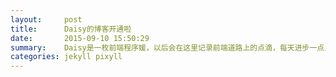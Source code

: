 ```yaml
---
layout:     post
title:      Daisy的博客开通啦
date:       2015-09-10 15:50:29
summary:    Daisy是一枚前端程序媛，以后会在这里记录前端道路上的点滴，每天进步一点点.
categories: jekyll pixyll
---
```



